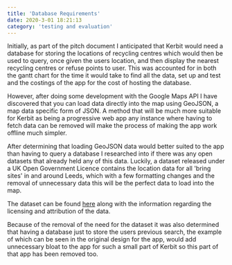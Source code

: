 ```yaml
---
title: 'Database Requirements'
date: 2020-3-01 18:21:13
category: 'testing and evaluation'
---
```


Initially, as part of the pitch document I anticipated that Kerbit would need a database for storing the locations of recycling centres which would then be used to query, once given the users location, and then display the nearest recycling centres or refuse points to user. This was accounted for in both the gantt chart for the time it would take to find all the data, set up and test and the costings of the app for the cost of hosting the database.

However, after doing some development with the Google Maps API I have discovered that you can load data directly into the map using GeoJSON, a map data specific form of JSON. A method that will be much more suitable for Kerbit as being a progressive web app any instance where having to fetch data can be removed will make the process of making the app work offline much simpler.

After determining that loading GeoJSON data would better suited to the app than having to query a database I researched into if there was any open datasets that already held any of this data. Luckily, a dataset released under a UK Open Government Licence contains the location data for all 'bring sites' in and around Leeds, which with a few formatting changes and the removal of unnecessary data this will be the perfect data to load into the map.

The dataset can be found [here](https://datamillnorth.org/dataset/bring-sites) along with the information regarding the licensing and attribution of the data.

Because of the removal of the need for the dataset it was also determined that having a database just to store the users previous search, the example of which can be seen in the original design for the app, would add unnecessary bloat to the app for such a small part of Kerbit so this part of that app has been removed too.
